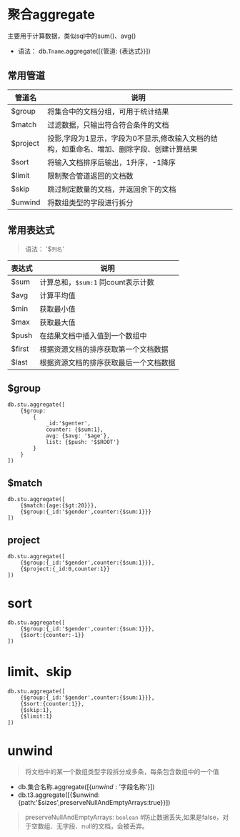 # 聚合aggregate
主要用于计算数据，类似sql中的sum()、avg()
- 语法： db.`Tname`.aggregate([{管道: {表达式}}])

## 常用管道
管道名 | 说明
------ | -----
$group | 将集合中的文档分组，可用于统计结果
$match | 过滤数据，只输出符合符合条件的文档
$project | 投影,字段为1显示，字段为0不显示,修改输入文档的结构，如重命名、增加、删除字段、创建计算结果
$sort    | 将输入文档排序后输出，1升序，-1降序
$limit    |限制聚合管道返回的文档数
$skip    | 跳过制定数量的文档，并返回余下的文档
$unwind  | 将数组类型的字段进行拆分

## 常用表达式
> 语法： '$`列名`'

表达式 | 说明
------ | -----
$sum    | 计算总和，`$sum:1` 同count表示计数
$avg    | 计算平均值
$min    | 获取最小值
$max    | 获取最大值
$push    | 在结果文档中插入值到一个数组中
$first    | 根据资源文档的排序获取第一个文档数据
$last    | 根据资源文档的排序获取最后一个文档数据

## $group
```
db.stu.aggregate([
    {$group:
        {
            _id:'$genter',
            counter: {$sum:1},
            avg: {$avg: '$age'},
            list: {$push: '$$ROOT'}
        }
    }
])
```

## $match
```
db.stu.aggregate([
    {$match:{age:{$gt:20}}},
    {$group:{_id:'$gender',counter:{$sum:1}}}
])
```

## project
```
db.stu.aggregate([
    {$group:{_id:'$gender',counter:{$sum:1}}},
    {$project:{_id:0,counter:1}}
])
```

# sort
```
db.stu.aggregate([
    {$group:{_id:'$gender',counter:{$sum:1}}},
    {$sort:{counter:-1}}
])
```

# limit、skip
```
db.stu.aggregate([
    {$group:{_id:'$gender',counter:{$sum:1}}},
    {$sort:{counter:1}},
    {$skip:1},
    {$limit:1}
])
```

# unwind
> 将文档中的某一个数组类型字段拆分成多条，每条包含数组中的一个值
- db.集合名称.aggregate([{$unwind:'$字段名称'}])
- db.t3.aggregate([{$unwind:{path:'$sizes',preserveNullAndEmptyArrays:true}}])

> preserveNullAndEmptyArrays: `boolean`  #防止数据丢失,如果是false，对于空数组、无字段、null的文档，会被丢弃。



